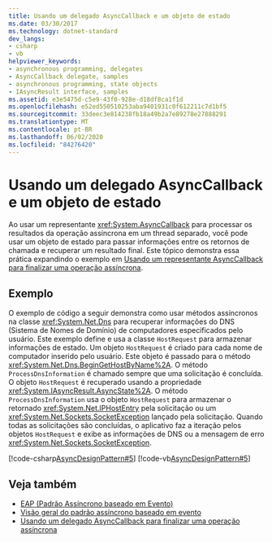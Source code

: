 ```yaml
---
title: Usando um delegado AsyncCallback e um objeto de estado
ms.date: 03/30/2017
ms.technology: dotnet-standard
dev_langs:
- csharp
- vb
helpviewer_keywords:
- asynchronous programming, delegates
- AsyncCallback delegate, samples
- asynchronous programming, state objects
- IAsyncResult interface, samples
ms.assetid: e3e5475d-c5e9-43f0-928e-d18df8ca1f1d
ms.openlocfilehash: e52ed550510253aba9401931c0f612211c7d1bf5
ms.sourcegitcommit: 33deec3e814238fb18a49b2a7e89278e27888291
ms.translationtype: MT
ms.contentlocale: pt-BR
ms.lasthandoff: 06/02/2020
ms.locfileid: "84276420"
---
```

# <a name="using-an-asynccallback-delegate-and-state-object"></a>Usando um delegado AsyncCallback e um objeto de estado
Ao usar um representante <xref:System.AsyncCallback> para processar os resultados da operação assíncrona em um thread separado, você pode usar um objeto de estado para passar informações entre os retornos de chamada e recuperar um resultado final. Este tópico demonstra essa prática expandindo o exemplo em [Usando um representante AsyncCallback para finalizar uma operação assíncrona](using-an-asynccallback-delegate-to-end-an-asynchronous-operation.md).  
  
## <a name="example"></a>Exemplo  
 O exemplo de código a seguir demonstra como usar métodos assíncronos na classe <xref:System.Net.Dns> para recuperar informações do DNS (Sistema de Nomes de Domínio) de computadores especificados pelo usuário. Este exemplo define e usa a classe `HostRequest` para armazenar informações de estado. Um objeto `HostRequest` é criado para cada nome de computador inserido pelo usuário. Este objeto é passado para o método <xref:System.Net.Dns.BeginGetHostByName%2A>. O método `ProcessDnsInformation` é chamado sempre que uma solicitação é concluída. O objeto `HostRequest` é recuperado usando a propriedade <xref:System.IAsyncResult.AsyncState%2A>. O método `ProcessDnsInformation` usa o objeto `HostRequest` para armazenar o retornado <xref:System.Net.IPHostEntry> pela solicitação ou um <xref:System.Net.Sockets.SocketException> lançado pela solicitação. Quando todas as solicitações são concluídas, o aplicativo faz a iteração pelos objetos `HostRequest` e exibe as informações de DNS ou a mensagem de erro <xref:System.Net.Sockets.SocketException>.  
  
 [!code-csharp[AsyncDesignPattern#5](../../../samples/snippets/csharp/VS_Snippets_CLR/AsyncDesignPattern/CS/AsyncDelegateWithStateObject.cs#5)]
 [!code-vb[AsyncDesignPattern#5](../../../samples/snippets/visualbasic/VS_Snippets_CLR/AsyncDesignPattern/VB/AsyncDelegateWithStateObject.vb#5)]  
  
## <a name="see-also"></a>Veja também

- [EAP (Padrão Assíncrono baseado em Evento)](event-based-asynchronous-pattern-eap.md)
- [Visão geral do padrão assíncrono baseado em evento](event-based-asynchronous-pattern-overview.md)
- [Usando um delegado AsyncCallback para finalizar uma operação assíncrona](using-an-asynccallback-delegate-to-end-an-asynchronous-operation.md)
